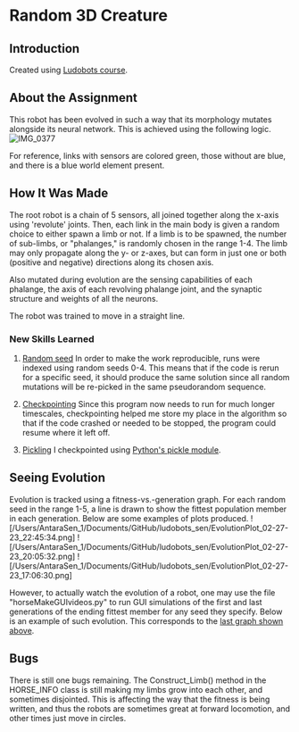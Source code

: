 # Random 3D Creature

## Introduction
Created using [Ludobots course](https://www.reddit.com/r/ludobots/wiki/installation/).

## About the Assignment
This robot has been evolved in such a way that its morphology mutates alongside its neural network. This is achieved using the following logic.
![IMG_0377](https://user-images.githubusercontent.com/114432525/221763804-8e41a558-64a0-4e05-831e-9af12cc36684.jpg)

For reference, links with sensors are colored green, those without are blue, and there is a blue world element present.

## How It Was Made
The root robot is a chain of 5 sensors, all joined together along the x-axis using 'revolute' joints. Then, each link in the main body is given a random choice to either spawn a limb or not. If a limb is to be spawned, the number of sub-limbs, or "phalanges," is randomly chosen in the range 1-4. The limb may only propagate along the y- or z-axes, but can form in just one or both (positive and negative) directions along its chosen axis.

Also mutated during evolution are the sensing capabilities of each phalange, the axis of each revolving phalange joint, and the synaptic structure and weights of all the neurons.

The robot was trained to move in a straight line.

### New Skills Learned
1) [Random seed](https://www.analyticsvidhya.com/blog/2021/12/what-does-numpy-random-seed-do/)
In order to make the work reproducible, runs were indexed using random seeds 0-4. This means that if the code is rerun for a specific seed, it should produce the same solution since all random mutations will be re-picked in the same pseudorandom sequence.

2) [Checkpointing](https://legacy.docs.greatexpectations.io/en/stable/guides/how_to_guides/validation/how_to_run_a_checkpoint_in_python.html)
Since this program now needs to run for much longer timescales, checkpointing helped me store my place in the algorithm so that if the code crashed or needed to be stopped, the program could resume where it left off.

3) [Pickling](https://www.geeksforgeeks.org/understanding-python-pickling-example/)
I checkpointed using [Python's pickle module](https://docs.python.org/3/library/pickle.html).

## Seeing Evolution
Evolution is tracked using a fitness-vs.-generation graph. For each random seed in the range 1-5, a line is drawn to show the fittest population member in each generation. Below are some examples of plots produced.
![/Users/AntaraSen_1/Documents/GitHub/ludobots_sen/EvolutionPlot_02-27-23_22:45:34.png]
![/Users/AntaraSen_1/Documents/GitHub/ludobots_sen/EvolutionPlot_02-27-23_20:05:32.png]
![/Users/AntaraSen_1/Documents/GitHub/ludobots_sen/EvolutionPlot_02-27-23_17:06:30.png]

However, to actually watch the evolution of a robot, one may use the file "horseMakeGUIvideos.py" to run GUI simulations of the first and last generations of the ending fittest member for any seed they specify. Below is an example of such evolution. This corresponds to the [last graph shown above](https://youtu.be/godZyfXm44s).

## Bugs
There is still one bugs remaining. The Construct_Limb() method in the HORSE_INFO class is still making my limbs grow into each other, and sometimes disjointed. This is affecting the way that the fitness is being written, and thus the robots are sometimes great at forward locomotion, and other times just move in circles.
